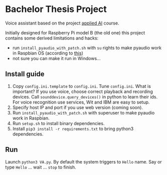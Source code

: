 # Bachelor Thesis Project
Voice assistant based on the project
[applied AI](https://github.com/hsu-ai-course/hsu.ai/) course.


Initially designed for Raspberry Pi model B (the old one) this project contains some derived limitations and hacks:
- run `install_pyaudio_with_patch.sh` with `su` rights to make pyaudio work in Raspbian OS (according to [this](https://stackoverflow.com/questions/59006083/how-to-install-portaudio-on-pi-properly))
- not sure you can make it run in Windows...

## Install guide
1. Copy `config.ini.template` to `config.ini`. Tune `config.ini`. What is important? If you use voice, choose correct playback and recording devices. Call `sounddevice.query_devices()` in python to learn their ids. For voice recognition use services, Wit and IBM are easy to setup.
2. Specify host IP and port if you use web version (coming soon).
3. Run `install_pyaudio_with_patch.sh` with superuser to make pyaudio work in Raspbian.
4. Run `setup.sh` to install binary dependencies.
6. Install `pip3 install -r requirements.txt` to bring python3 dependencies.

## Run
Launch `python3 VA.py`. By default the system triggers to `Hello` name. Say or type `Hello` ... wait ... `stop` to finish.
